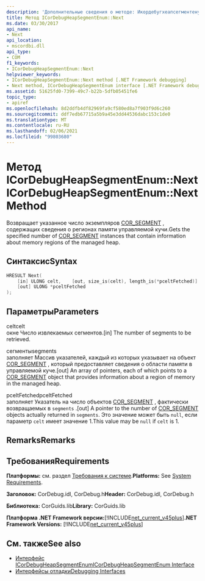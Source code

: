 ```yaml
---
description: 'Дополнительные сведения о методе: Икордебугхеапсегментенум:: Next'
title: Метод ICorDebugHeapSegmentEnum::Next
ms.date: 03/30/2017
api_name:
- Next
api_location:
- mscordbi.dll
api_type:
- COM
f1_keywords:
- ICorDebugHeapSegmentEnum::Next
helpviewer_keywords:
- ICorDebugHeapSegmentEnum::Next method [.NET Framework debugging]
- Next method, ICorDebugHeapSegmentEnum interface [.NET Framework debugging]
ms.assetid: 51625fd0-7399-49c7-b22b-5dfb05451fe6
topic_type:
- apiref
ms.openlocfilehash: 8d2ddfb4df82969fa9cf580ed8a7f903f9d6c260
ms.sourcegitcommit: ddf7edb67715a5b9a45e3dd44536dabc153c1de0
ms.translationtype: MT
ms.contentlocale: ru-RU
ms.lasthandoff: 02/06/2021
ms.locfileid: "99803680"
---
```

# <a name="icordebugheapsegmentenumnext-method"></a><span data-ttu-id="96e1f-103">Метод ICorDebugHeapSegmentEnum::Next</span><span class="sxs-lookup"><span data-stu-id="96e1f-103">ICorDebugHeapSegmentEnum::Next Method</span></span>

<span data-ttu-id="96e1f-104">Возвращает указанное число экземпляров [COR_SEGMENT](cor-segment-structure.md) , содержащих сведения о регионах памяти управляемой кучи.</span><span class="sxs-lookup"><span data-stu-id="96e1f-104">Gets the specified number of [COR_SEGMENT](cor-segment-structure.md) instances that contain information about memory regions of the managed heap.</span></span>  
  
## <a name="syntax"></a><span data-ttu-id="96e1f-105">Синтаксис</span><span class="sxs-lookup"><span data-stu-id="96e1f-105">Syntax</span></span>  
  
```cpp  
HRESULT Next(  
    [in] ULONG celt,    [out, size_is(celt), length_is(*pceltFetched)] COR_SEGMENT segments[],
    [out] ULONG *pceltFetched  
);  
```  
  
## <a name="parameters"></a><span data-ttu-id="96e1f-106">Параметры</span><span class="sxs-lookup"><span data-stu-id="96e1f-106">Parameters</span></span>  

 <span data-ttu-id="96e1f-107">celt</span><span class="sxs-lookup"><span data-stu-id="96e1f-107">celt</span></span>  
 <span data-ttu-id="96e1f-108">окне Число извлекаемых сегментов.</span><span class="sxs-lookup"><span data-stu-id="96e1f-108">[in] The number of segments to be retrieved.</span></span>  
  
 <span data-ttu-id="96e1f-109">сегменты</span><span class="sxs-lookup"><span data-stu-id="96e1f-109">segments</span></span>  
 <span data-ttu-id="96e1f-110">заполняет Массив указателей, каждый из которых указывает на объект [COR_SEGMENT](cor-segment-structure.md) , который предоставляет сведения о области памяти в управляемой куче.</span><span class="sxs-lookup"><span data-stu-id="96e1f-110">[out] An array of pointers, each of which points to a [COR_SEGMENT](cor-segment-structure.md) object that provides information about a region of memory in the managed heap.</span></span>  
  
 <span data-ttu-id="96e1f-111">pceltFetched</span><span class="sxs-lookup"><span data-stu-id="96e1f-111">pceltFetched</span></span>  
 <span data-ttu-id="96e1f-112">заполняет Указатель на число объектов [COR_SEGMENT](cor-segment-structure.md) , фактически возвращаемых в `segments` .</span><span class="sxs-lookup"><span data-stu-id="96e1f-112">[out] A pointer to the number of [COR_SEGMENT](cor-segment-structure.md) objects actually returned in `segments`.</span></span> <span data-ttu-id="96e1f-113">Это значение может быть `null`, если параметр `celt` имеет значение 1.</span><span class="sxs-lookup"><span data-stu-id="96e1f-113">This value may be `null` if `celt` is 1.</span></span>  
  
## <a name="remarks"></a><span data-ttu-id="96e1f-114">Remarks</span><span class="sxs-lookup"><span data-stu-id="96e1f-114">Remarks</span></span>  
  
## <a name="requirements"></a><span data-ttu-id="96e1f-115">Требования</span><span class="sxs-lookup"><span data-stu-id="96e1f-115">Requirements</span></span>  

 <span data-ttu-id="96e1f-116">**Платформы:** см. раздел [Требования к системе](../../get-started/system-requirements.md).</span><span class="sxs-lookup"><span data-stu-id="96e1f-116">**Platforms:** See [System Requirements](../../get-started/system-requirements.md).</span></span>  
  
 <span data-ttu-id="96e1f-117">**Заголовок:** CorDebug.idl, CorDebug.h</span><span class="sxs-lookup"><span data-stu-id="96e1f-117">**Header:** CorDebug.idl, CorDebug.h</span></span>  
  
 <span data-ttu-id="96e1f-118">**Библиотека:** CorGuids.lib</span><span class="sxs-lookup"><span data-stu-id="96e1f-118">**Library:** CorGuids.lib</span></span>  
  
 <span data-ttu-id="96e1f-119">**Платформа .NET Framework версии:**[!INCLUDE[net_current_v45plus](../../../../includes/net-current-v45plus-md.md)]</span><span class="sxs-lookup"><span data-stu-id="96e1f-119">**.NET Framework Versions:** [!INCLUDE[net_current_v45plus](../../../../includes/net-current-v45plus-md.md)]</span></span>  
  
## <a name="see-also"></a><span data-ttu-id="96e1f-120">См. также</span><span class="sxs-lookup"><span data-stu-id="96e1f-120">See also</span></span>

- [<span data-ttu-id="96e1f-121">Интерфейс ICorDebugHeapSegmentEnum</span><span class="sxs-lookup"><span data-stu-id="96e1f-121">ICorDebugHeapSegmentEnum Interface</span></span>](icordebugheapsegmentenum-interface.md)
- [<span data-ttu-id="96e1f-122">Интерфейсы отладки</span><span class="sxs-lookup"><span data-stu-id="96e1f-122">Debugging Interfaces</span></span>](debugging-interfaces.md)
